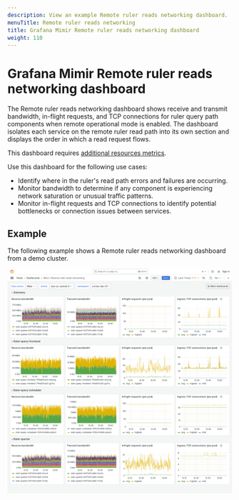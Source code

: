```yaml
---
description: View an example Remote ruler reads networking dashboard.
menuTitle: Remote ruler reads networking
title: Grafana Mimir Remote ruler reads networking dashboard
weight: 110
---
```



# Grafana Mimir Remote ruler reads networking dashboard

The Remote ruler reads networking dashboard shows receive and transmit bandwidth, in-flight requests, and TCP connections for ruler query path components when remote operational mode is enabled.
The dashboard isolates each service on the remote ruler read path into its own section and displays the order in which a read request flows.

This dashboard requires [additional resources metrics](../../requirements/#additional-resources-metrics).

Use this dashboard for the following use cases:

- Identify where in the ruler's read path errors and failures are occurring.
- Monitor bandwidth to determine if any component is experiencing network saturation or unusual traffic patterns.
- Monitor in-flight requests and TCP connections to identify potential bottlenecks or connection issues between services.

## Example

The following example shows a Remote ruler reads networking dashboard from a demo cluster.

![Grafana Mimir Remote ruler reads networking dashboard](mimir-remote-ruler-reads-networking.png)
